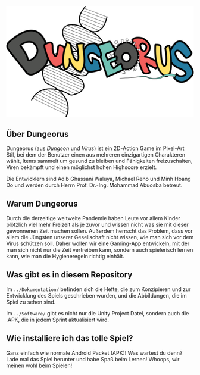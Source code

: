 ![Dungeorus Logo](/Dokumentation/02-Pflichtenheft/Abbildungen/DungeorusLogoColored.png)

## Über Dungeorus
Dungeorus (aus *Dungeon* und *Virus*) ist ein 2D-Action Game im Pixel-Art Stil,
bei dem der Benutzer einen aus mehreren einzigartigen Charakteren wählt, Items
sammelt um gesund zu bleiben und Fähigkeiten freizuschalten, Viren bekämpft und
einen möglichst hohen Highscore erzielt.

Die Entwicklern sind Adib Ghassani Waluya, Michael Reno und Minh Hoang Do und
werden durch Herrn Prof. Dr.-Ing. Mohammad Abuosba betreut.

## Warum Dungeorus
Durch die derzeitige weltweite Pandemie haben Leute vor allem Kinder plötzlich
viel mehr Freizeit als je zuvor und wissen nicht was sie mit dieser gewonnenen
Zeit machen sollen. Außerdem herrscht das Problem, dass vor allem die Jüngsten
unserer Gesellschaft nicht wissen, wie man sich vor dem Virus schützen soll.
Daher wollen wir eine Gaming-App entwickeln, mit der man sich nicht nur
die Zeit vertreiben kann, sondern auch spielerisch lernen kann, wie man
die Hygieneregeln richtig einhält.

## Was gibt es in diesem Repository
Im `../Dokumentation/` befinden sich die Hefte, die zum Konzipieren und zur
Entwicklung des Spiels geschrieben wurden, und die Abbildungen, die im Spiel zu
sehen sind.

Im `../Software/` gibt es nicht nur die Unity Project Datei, sondern auch die .APK,
die in jedem Sprint aktualisiert wird.

## Wie installiere ich das tolle Spiel?
Ganz einfach wie normale Android Packet (APK)! Was wartest du denn? Lade mal das
 Spiel herunter und habe Spaß beim Lernen! Whoops, wir meinen wohl beim Spielen!
